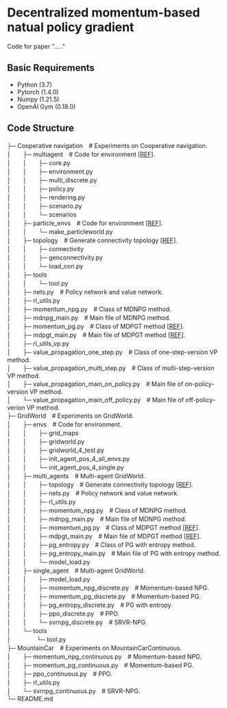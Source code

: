 # Decentralized momentum-based natual policy gradient
Code for paper "....."

## Basic Requirements
* Python (3.7)
* Pytorch (1.4.0)
* Numpy (1.21.5)
* OpenAI Gym (0.18.0)
  

## Code Structure

├─ Cooperative navigation　# Experiments on Cooperative navigation.  
│　　├─ multiagent　# Code for environment [[REF](https://github.com/openai/multiagent-particle-envs)].       
│　　│　　├─ core.py  
│　　│　　├─ environment.py  
│　　│　　├─ multi_discrete.py  
│　　│　　├─ policy.py  
│　　│　　├─ rendering.py  
│　　│　　├─ scenario.py  
│　　│　　└─ scenarios   
│　　├─ particle_envs　# Code for environment [[REF](https://github.com/openai/multiagent-particle-envs)].      
│　　│　　└─ make_particleworld.py  
│　　├─ topology　# Generate connectivity topology [[REF](https://github.com/xylee95/MD-PGT)].    
│　　│　　├─ connectivity  
│　　│　　├─ genconnectivity.py  
│　　│　　└─ load_con.py  
│　　├─ tools  
│　　│　　└─ tool.py  
│　　├─ nets.py　# Policy network and value network.  
│　　├─ rl_utils.py  
│　　├─ momentum_npg.py　# Class of MDNPG method.  
│　　├─ mdnpg_main.py　# Main file of MDNPG method.  
│　　├─ momentum_pg.py　# Class of MDPGT method [[REF](https://github.com/xylee95/MD-PGT)].  
│　　├─ mdpgt_main.py　# Main file of MDPGT method [[REF](https://github.com/xylee95/MD-PGT)].  
│　　├─ rl_utils_vp.py  
│　　├─ value_propagation_one_step.py　# Class of one-step-version VP method.   
│　　├─ value_propagation_multi_step.py　# Class of multi-step-version VP method.  
│　　├─ value_propagation_main_on_policy.py　# Main file of on-policy-version VP method.  
│　　└─ value_propagation_main_off_policy.py　# Main file of off-policy-verion VP method.  
├─ GridWorld　# Experiments on GridWorld.  
│　　├─ envs　# Code for environment.  
│　　│　　├─ grid_maps  
│　　│　　├─ gridworld.py  
│　　│　　├─ gridworld_4_test.py  
│　　│　　├─ init_agent_pos_4_all_envs.py  
│　　│　　└─ init_agent_pos_4_single.py  
│　　├─ multi_agents　# Multi-agent GridWorld.  
│　　│　　├─ topology　# Generate connectivity topology [[REF](https://github.com/xylee95/MD-PGT)].      
│　　│　　├─ nets.py　# Policy network and value network.    
│　　│　　├─ rl_utils.py  
│　　│　　├─ momentum_npg.py　# Class of MDNPG method.    
│　　│　　├─ mdnpg_main.py　# Main file of MDNPG method.    
│　　│　　├─ momentum_pg.py　# Class of MDPGT method [[REF](https://github.com/xylee95/MD-PGT)].    
│　　│　　├─ mdpgt_main.py　# Main file of MDPGT method [[REF](https://github.com/xylee95/MD-PGT)].    
│　　│　　├─ pg_entropy.py　# Class of PG with entropy method.    
│　　│　　├─ pg_entropy_main.py　# Main file of PG with entropy method.   
│　　│　　└─ model_load.py  
│　　├─ single_agent　# Multi-agent GridWorld.  
│　　│　　├─ model_load.py  
│　　│　　├─ momentum_npg_discrete.py　# Momentum-based NPG.  
│　　│　　├─ momentum_pg_discrete.py　# Momentum-based PG.  
│　　│　　├─ pg_entropy_discrete.py　# PG with entropy.  
│　　│　　├─ ppo_discrete.py　#  PPO.  
│　　│　　└─ svrnpg_discrete.py　# SRVR-NPG.  
│　　└─ tools  
│　　 　　└─ tool.py  
├─ MountainCar　# Experiments on MountainCarContinuous.    
│　　├─ momentum_npg_continuous.py　# Momentum-based NPG.   
│　　├─ momentum_pg_continuous.py　# Momentum-based PG.   
│　　├─ ppo_continuous.py　# PPO.  
│　　├─ rl_utils.py  
│　　└─ svrnpg_continuous.py　# SRVR-NPG.  
└─ README.md


